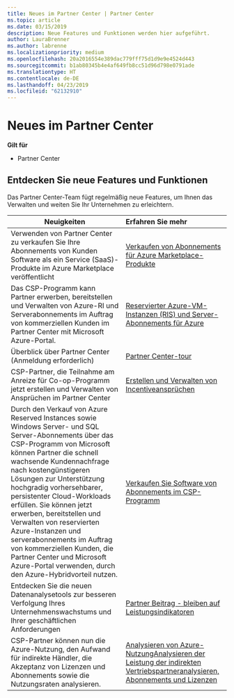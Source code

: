 ```yaml
---
title: Neues im Partner Center | Partner Center
ms.topic: article
ms.date: 03/15/2019
description: Neue Features und Funktionen werden hier aufgeführt.
author: LauraBrenner
ms.author: labrenne
ms.localizationpriority: medium
ms.openlocfilehash: 20a2016554e389dac779fff75d1d9e9e4524d443
ms.sourcegitcommit: b1ab80345b4e4af649fb8cc51d96d798e0791ade
ms.translationtype: HT
ms.contentlocale: de-DE
ms.lasthandoff: 04/23/2019
ms.locfileid: "62132910"
---
```

# <a name="whats-new-in-partner-center"></a>Neues im Partner Center

**Gilt für**

-  Partner Center

## <a name="check-out-new-features-and-capabilities"></a>Entdecken Sie neue Features und Funktionen 

Das Partner Center-Team fügt regelmäßig neue Features, um Ihnen das Verwalten und weiten Sie Ihr Unternehmen zu erleichtern.


|**Neuigkeiten**   |**Erfahren Sie mehr**   |
|----------------------|:-----------------|
|Verwenden von Partner Center zu verkaufen Sie Ihre Abonnements von Kunden Software als ein Service (SaaS)-Produkte im Azure Marketplace veröffentlicht  | [Verkaufen von Abonnements für Azure Marketplace-Produkte](sell-marketplace-products.md)|
|Das CSP-Programm kann Partner erwerben, bereitstellen und Verwalten von Azure-RI und Serverabonnements im Auftrag von kommerziellen Kunden im Partner Center mit Microsoft Azure-Portal.|[Reservierter Azure-VM-Instanzen (RIS) und Server-Abonnements für Azure](azure-ri-server-subscriptions.md)|
|Überblick über Partner Center (Anmeldung erforderlich)|[Partner Center-tour](https://partnercenter.microsoft.com/pcv/redirect?authenticate=true&redirect=%2Fdashboard%2Foverview)|
|CSP-Partner, die Teilnahme am Anreize für Co-op-Programm jetzt erstellen und Verwalten von Ansprüchen im Partner Center|[Erstellen und Verwalten von Incentiveansprüchen](create-incentives-claims.md)|
|Durch den Verkauf von Azure Reserved Instances sowie Windows Server- und SQL Server-Abonnements über das CSP-Programm von Microsoft können Partner die schnell wachsende Kundennachfrage nach kostengünstigeren Lösungen zur Unterstützung hochgradig vorhersehbarer, persistenter Cloud-Workloads erfüllen. Sie können jetzt erwerben, bereitstellen und Verwalten von reservierten Azure-Instanzen und serverabonnements im Auftrag von kommerziellen Kunden, die Partner Center und Microsoft Azure-Portal verwenden, durch den Azure-Hybridvorteil nutzen.|[Verkaufen Sie Software von Abonnements im CSP-Programm](csp-software-subscriptions.md)|
|Entdecken Sie die neuen Datenanalysetools zur besseren Verfolgung Ihres Unternehmenswachstums und Ihrer geschäftlichen Anforderungen| [Partner Beitrag - bleiben auf Leistungsindikatoren](partner-contributions.md)|
|CSP-Partner können nun die Azure-Nutzung, den Aufwand für indirekte Händler, die Akzeptanz von Lizenzen und Abonnements sowie die Nutzungsraten analysieren.|[Analysieren von Azure-Nutzung](analyze-azure-usage.md)[Analysieren der Leistung der indirekten Vertriebspartner](Analyze-indirect-resellers.md)[analysieren, Abonnements und Lizenzen](analyze-subscriptions-licenses.md)|

